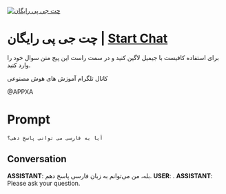 
[![چت جی پی رایگان ](https://flow-prompt-covers.s3.us-west-1.amazonaws.com/icon/vintage/vint_8.png)](https://gptcall.net/chat.html?data=%7B%22contact%22%3A%7B%22id%22%3A%22HdRC3eChmGHR68BT4NlXl%22%2C%22flow%22%3Atrue%7D%7D)
# چت جی پی رایگان  | [Start Chat](https://gptcall.net/chat.html?data=%7B%22contact%22%3A%7B%22id%22%3A%22HdRC3eChmGHR68BT4NlXl%22%2C%22flow%22%3Atrue%7D%7D)
برای استفاده کافیست با جیمیل لاگین کنید و در سمت راست این پیج متن سوال خود را وارد کنید.

کانال تلگرام آموزش های هوش مصنوعی 

@APPXA 

# Prompt

```
آیا به فارسی می توانی پاسخ دهی؟
```

## Conversation

**ASSISTANT**: بله، من می‌توانم به زبان فارسی پاسخ دهم.
**USER**: .
**ASSISTANT**: Please ask your question.


